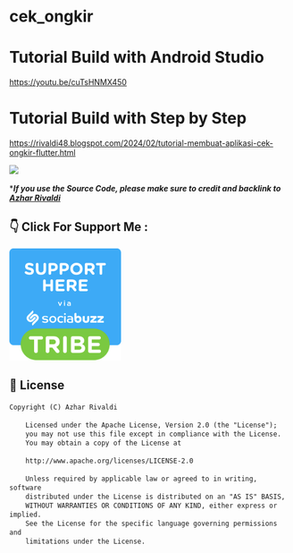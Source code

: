 # cek_ongkir

# Tutorial Build with Android Studio
https://youtu.be/cuTsHNMX450

# Tutorial Build with Step by Step
https://rivaldi48.blogspot.com/2024/02/tutorial-membuat-aplikasi-cek-ongkir-flutter.html

<img src="https://blogger.googleusercontent.com/img/b/R29vZ2xl/AVvXsEicvZFVovX_R-LLWH7iiGmbZ50jAoa77tki6PWCTcGR0mV4qH_wHvo0zuHZI6KBNYOx-AdEZSQ5IYKpEnr6c75rCdopLgCABaHrH1auzOwjkDD2MbmI5IcNyL0bxLpiOzdpEFgc6h_V_0f0E57zsU7T8Y5RalITApx_d5Ii5G1OUGbG-fFGDBRRfcdsO42P/s1280/Tutorial%20Membuat%20Aplikasi%20Cek%20Ongkir%20dengan%20Flutter.png" data-canonical-src="https://rivaldi48.blogspot.com" style="max-width:100%;">

****If you use the Source Code, please make sure to credit and backlink to [Azhar Rivaldi](https://rivaldi48.blogspot.com/)***

## 👇 Click For Support Me :
<a href="https://sociabuzz.com/azharrvldi_/donate"> 
<img src="https://github.com/AzharRivaldi/AzharRivaldi/blob/master/Support%20Here.png" width="200" height="200"></a>

## 📄 License

```
Copyright (C) Azhar Rivaldi

    Licensed under the Apache License, Version 2.0 (the "License");
    you may not use this file except in compliance with the License.
    You may obtain a copy of the License at

    http://www.apache.org/licenses/LICENSE-2.0

    Unless required by applicable law or agreed to in writing, software
    distributed under the License is distributed on an "AS IS" BASIS,
    WITHOUT WARRANTIES OR CONDITIONS OF ANY KIND, either express or implied.
    See the License for the specific language governing permissions and
    limitations under the License.

```
